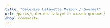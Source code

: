 ```yaml
---
title: "Galeries Lafayette Maison / Gourmet"
url: /paris/galeries-lafayette-maison-gourmet/
shop: commodité
---
```

